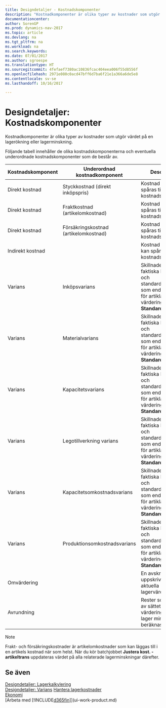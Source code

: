 ```yaml
---
title: Designdetaljer - Kostnadskomponenter
description: "Kostnadkomponenter är olika typer av kostnader som utgör värdet på en lagerökning eller lagerminskning."
documentationcenter: 
author: SorenGP
ms.prod: dynamics-nav-2017
ms.topic: article
ms.devlang: na
ms.tgt_pltfrm: na
ms.workload: na
ms.search.keywords: 
ms.date: 07/01/2017
ms.author: sgroespe
ms.translationtype: HT
ms.sourcegitcommit: 4fefaef7380ac10836fcac404eea006f55d8556f
ms.openlocfilehash: 2971e080c0acd47bff6d7ba6f21e1a366a6de5e8
ms.contentlocale: sv-se
ms.lasthandoff: 10/16/2017

---
```

# <a name="design-details-cost-components"></a>Designdetaljer: Kostnadskomponenter
Kostnadkomponenter är olika typer av kostnader som utgör värdet på en lagerökning eller lagerminskning.  

 Följande tabell innehåller de olika kostnadskomponenterna och eventuella underordnade kostnadskomponenter som de består av.  

|Kostnadskomponent|Underordnad kostnadkomponent|Description|  
|--------------------|--------------------------------|---------------------------------------|  
|Direkt kostnad|Styckkostnad (direkt inköpspris)|Kostnad som kan spåras till en kostnadsbärare.|  
|Direkt kostnad|Fraktkostnad (artikelomkostnad)|Kostnad som kan spåras till en kostnadsbärare.|  
|Direkt kostnad|Försäkringskostnad (artikelomkostnad)|Kostnad som kan spåras till en kostnadsbärare.|  
|Indirekt kostnad||Kostnad som inte kan spåras till en kostnadsbärare.|  
|Varians|Inköpsvarians|Skillnaden mellan faktiska kostnader och standardkostnader, som endast bokförs för artiklar med värderingsprincipen **Standard**.|  
|Varians|Materialvarians|Skillnaden mellan faktiska kostnader och standardkostnader, som endast bokförs för artiklar med värderingsprincipen **Standard**.|  
|Varians|Kapacitetsvarians|Skillnaden mellan faktiska kostnader och standardkostnader, som endast bokförs för artiklar med värderingsprincipen **Standard**.|  
|Varians|Legotillverkning varians|Skillnaden mellan faktiska kostnader och standardkostnader, som endast bokförs för artiklar med värderingsprincipen **Standard**.|  
|Varians|Kapacitetsomkostnadsvarians|Skillnaden mellan faktiska kostnader och standardkostnader, som endast bokförs för artiklar med värderingsprincipen **Standard**.|  
|Varians|Produktionsomkostnadsvarians|Skillnaden mellan faktiska kostnader och standardkostnader, som endast bokförs för artiklar med värderingsprincipen **Standard**.|  
|Omvärdering||En avskrivning eller uppskrivning av det aktuella lagervärdet.|  
|Avrundning||Rester som orsakas av sättet som värderingen av lager minskar beräknas.|  

> [!NOTE]  
>  Frakt- och försäkringskostnader är artikelomkostnader som kan läggas till i en artikels kostnad när som helst. När du kör batchjobbet **Justera kost. - artikeltrans** uppdateras värdet på alla relaterade lagerminskningar därefter.  

## <a name="see-also"></a>Se även  
 [Designdetaljer: Lagerkalkylering](design-details-inventory-costing.md)   
 [Designdetaljer: Varians](design-details-variance.md) [Hantera lagerkostnader](finance-manage-inventory-costs.md)  
 [Ekonomi](finance.md)  
 [Arbeta med [!INCLUDE[d365fin](includes/d365fin_md.md)]](ui-work-product.md)  

